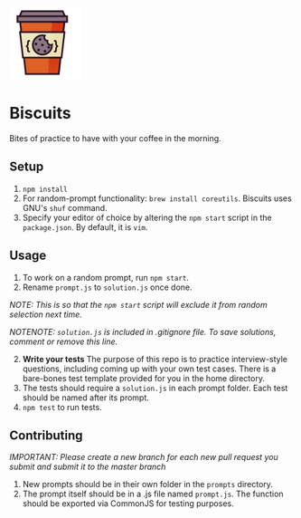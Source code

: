 ![Biscuits-Icon](/images/128.png?raw=true)
# Biscuits
Bites of practice to have with your coffee in the morning.

## Setup
1. `npm install`
2. For random-prompt functionality: `brew install coreutils`. Biscuits uses GNU's `shuf` command.
3. Specify your editor of choice by altering the `npm start` script in the `package.json`. By default, it is `vim`.

## Usage
1. To work on a random prompt, run `npm start`.
2. Rename `prompt.js` to `solution.js` once done.

  *NOTE: This is so that the `npm start` script will exclude it from random selection next time.*

  *NOTENOTE: `solution.js` is included in .gitignore file. To save solutions, comment or remove this line.*

2. **Write your tests** The purpose of this repo is to practice interview-style questions, including coming up with your own test cases. There is a bare-bones test template provided for you in the home directory.
3. The tests should require a `solution.js` in each prompt folder. Each test should be named after its prompt.
4. `npm test` to run tests.

## Contributing
*IMPORTANT: Please create a new branch for each new pull request you submit and submit it to the master branch*

1. New prompts should be in their own folder in the `prompts` directory.
2. The prompt itself should be in a .js file named `prompt.js`. The function should be exported via CommonJS for testing purposes.
